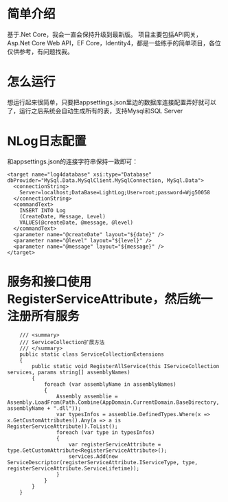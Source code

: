 # 简单介绍
基于.Net Core，我会一直会保持升级到最新版。
项目主要包括API网关，Asp.Net Core Web API，EF Core，Identity4，都是一些练手的简单项目，各位仅供参考，有问题找我。

# 怎么运行
想运行起来很简单，只要把appsettings.json里边的数据库连接配置弄好就可以了，运行之后系统会自动生成所有的表，支持Mysql和SQL Server

# NLog日志配置
和appsettings.json的连接字符串保持一致即可：
```
<target name="log4database" xsi:type="Database" dbProvider="MySql.Data.MySqlClient.MySqlConnection, MySql.Data">
  <connectionString>
	Server=localhost;DataBase=LightLog;User=root;password=Wjg50058
  </connectionString>
  <commandText>
	INSERT INTO Log
	(CreateDate, Message, Level) 
	VALUES(@createDate, @message, @level)
  </commandText>
  <parameter name="@createDate" layout="${date}" />
  <parameter name="@level" layout="${level}" />
  <parameter name="@message" layout="${message}" />
</target>
```
# 服务和接口使用RegisterServiceAttribute，然后统一注册所有服务
```
    /// <summary>
    /// ServiceCollection扩展方法
    /// </summary>
    public static class ServiceCollectionExtensions
    {
        public static void RegisterAllService(this IServiceCollection services, params string[] assemblyNames)
        {
            foreach (var assemblyName in assemblyNames)
            {
                Assembly assemblie = Assembly.LoadFrom(Path.Combine(AppDomain.CurrentDomain.BaseDirectory, assemblyName + ".dll"));
                var typesInfos = assemblie.DefinedTypes.Where(x => x.GetCustomAttributes().Any(a => a is RegisterServiceAttribute)).ToList();
                foreach (var type in typesInfos)
                {
                    var registerServiceAttribute = type.GetCustomAttribute<RegisterServiceAttribute>();
                    services.Add(new ServiceDescriptor(registerServiceAttribute.IServiceType, type, registerServiceAttribute.ServiceLifetime));
                }
            }
        }
    }
```
